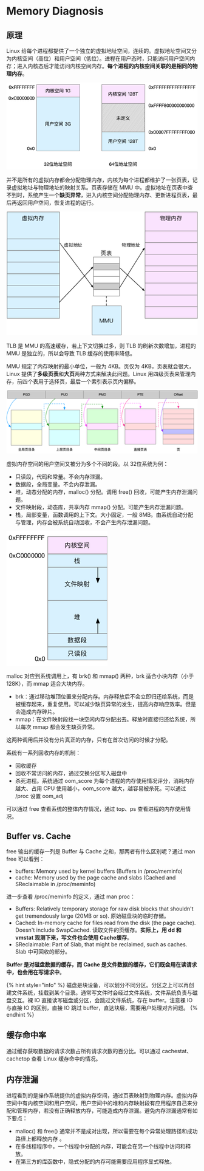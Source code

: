 # Memory Diagnosis

## 原理

Linux 给每个进程都提供了一个独立的虚拟地址空间，连续的。虚拟地址空间又分为内核空间（高位）和用户空间（低位）。进程在用户态时，只能访问用户空间内存；进入内核态后才能访问内核空间内存。**每个进程的内核空间关联的是相同的物理内存**。

![](../../.gitbook/assets/image%20%28290%29.png)

并不是所有的虚拟内存都会分配物理内存，内核为每个进程都维护了一张页表，记录虚拟地址与物理地址的映射关系。页表存储在 MMU 中。虚拟地址在页表中查不到时，系统产生一个**缺页异常**，进入内核空间分配物理内存、更新进程页表，最后再返回用户空间，恢复进程的运行。

![](../../.gitbook/assets/image%20%28292%29.png)

TLB 是 MMU 的高速缓存，若上下文切换过多，则 TLB 的刷新次数增加，进程的 MMU 是独立的，所以会导致 TLB 缓存的使用率降低。

MMU 规定了内存映射的最小单位，一般为 4KB。页仅为 4KB，页表就会很大，Linux 提供了**多级页表**和**大页**两种方式来解决此问题。Linux 用四级页表来管理内存，前四个表用于选择页，最后一个索引表示页内偏移。

![](../../.gitbook/assets/image%20%28293%29.png)

虚拟内存空间的用户空间又被分为多个不同的段。以 32位系统为例：

* 只读段，代码和常量。不会内存泄漏。
* 数据段，全局变量。不会内存泄漏。
* 堆，动态分配的内存，malloc\(\) 分配。调用 free\(\) 回收，可能产生内存泄漏问题。
* 文件映射段，动态库，共享内存 mmap\(\) 分配。可能产生内存泄漏问题。
* 栈，局部变量，函数调用的上下文。大小固定，一般 8MB。由系统自动分配与管理，内存会被系统自动回收，不会产生内存泄漏问题。

![](../../.gitbook/assets/image%20%28291%29.png)

malloc 对应到系统调用上，有 brk\(\) 和 mmap\(\) 两种，brk 适合小块内存（小于 128K），而 mmap 适合大块内存。

* brk：通过移动堆顶位置来分配内存。内存释放后不会立即归还给系统，而是被缓存起来，重复使用。可以减少缺页异常的发生，提高内存响应效率。但是会造成内存碎片。
* mmap：在文件映射段找一块空闲内存分配出去。释放时直接归还给系统，所以每次 mmap 都会发生缺页异常。

这两种调用后并没有分片真正的内存，只有在首次访问的时候才分配。

系统有一系列回收内存的机制：

* 回收缓存
* 回收不常访问的内存，通过交换分区写入磁盘中
* 杀死进程。系统通过 oom\_score 为每个进程的内存使用情况评分，消耗内存越大、占用 CPU 使用越小，oom\_score 越大，越容易被杀死。可以通过 /proc 设置 oom\_adj

可以通过 free 查看系统的整体内存情况，通过 top、ps 查看进程的内存使用情况。

## Buffer vs. Cache

free 输出的缓存一列是 Buffer 与 Cache 之和，那两者有什么区别呢？通过 man free 可以看到：

* buffers: Memory used by kernel buffers \(Buffers in /proc/meminfo\)
* cache: Memory used by the page cache and slabs \(Cached and SReclaimable in /proc/meminfo\)

进一步查看 /proc/meminfo 的定义，通过 man proc：

* Buffers: Relatively temporary storage for raw disk blocks that shouldn't get tremendously large \(20MB or so\). 原始磁盘块的临时存储。
* Cached: In-memory cache for files read from the disk \(the page cache\). Doesn't include SwapCached. 读取文件的页缓存。**实际上，用 dd 和 vmstat 观测下来，写文件也会使用 Cache缓存**。
* SReclaimable: Part of Slab, that might be reclaimed, such as caches. Slab 中可回收的部分。

**Buffer 是对磁盘数据的缓存，而 Cache 是文件数据的缓存，它们既会用在读请求中，也会用在写请求中**。

{% hint style="info" %}
磁盘是块设备，可以划分不同分区。分区之上可以再创建文件系统，挂载到某个目录。通常写文件时会经过文件系统，文件系统负责与磁盘交互。裸 IO 直接读写磁盘或分区，会跳过文件系统，存在 buffer。注意裸 IO 与直接 IO 的区别，直接 IO 跳过 buffer，直达块层，需要用户处理对齐问题。
{% endhint %}

## 缓存命中率

通过缓存获取数据的请求次数占所有请求次数的百分比。可以通过 cachestat、cachetop 查看 Linux 缓存命中的情况。

## 内存泄漏

进程看到的是操作系统提供的虚拟内存空间，通过页表映射到物理内存。虚拟内存空间中有内核空间和用户空间，用户空间中的堆和内存映射段有应用程序自己来分配和管理内存，若没有正确释放内存，可能造成内存泄漏。避免内存泄漏通常有如下要点：

* malloc\(\) 和 free\(\) 通常并不是成对出现，所以需要在每个异常处理路径和成功路径上都释放内存 。
* 在多线程程序中，一个线程中分配的内存，可能会在另一个线程中访问和释放。
* 在第三方的库函数中，隐式分配的内存可能需要应用程序显式释放。

